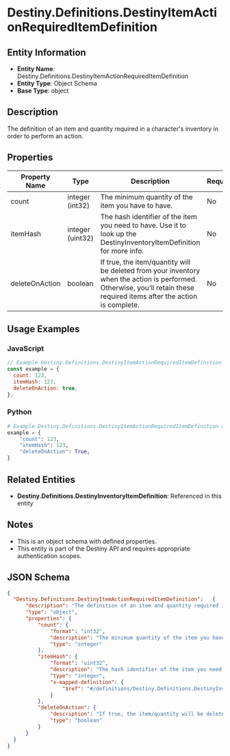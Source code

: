 # Destiny.Definitions.DestinyItemActionRequiredItemDefinition

## Entity Information
- **Entity Name**: Destiny.Definitions.DestinyItemActionRequiredItemDefinition
- **Entity Type**: Object Schema
- **Base Type**: object

## Description
The definition of an item and quantity required in a character's inventory in order to perform an action.

## Properties

| Property Name | Type | Description | Required |
|---------------|------|-------------|----------|
| count | integer (int32) | The minimum quantity of the item you have to have. | No |
| itemHash | integer (uint32) | The hash identifier of the item you need to have. Use it to look up the DestinyInventoryItemDefinition for more info. | No |
| deleteOnAction | boolean | If true, the item/quantity will be deleted from your inventory when the action is performed. Otherwise, you'll retain these required items after the action is complete. | No |

## Usage Examples

### JavaScript
```javascript
// Example Destiny.Definitions.DestinyItemActionRequiredItemDefinition object
const example = {
  count: 123,
  itemHash: 123,
  deleteOnAction: true,
};
```

### Python
```python
# Example Destiny.Definitions.DestinyItemActionRequiredItemDefinition object
example = {
    "count": 123,
    "itemHash": 123,
    "deleteOnAction": True,
}
```

## Related Entities
- **Destiny.Definitions.DestinyInventoryItemDefinition**: Referenced in this entity

## Notes
- This is an object schema with defined properties.
- This entity is part of the Destiny API and requires appropriate authentication scopes.

## JSON Schema
```json
{
  "Destiny.Definitions.DestinyItemActionRequiredItemDefinition":   {
      "description": "The definition of an item and quantity required in a character's inventory in order to perform an action.",
      "type": "object",
      "properties": {
          "count": {
              "format": "int32",
              "description": "The minimum quantity of the item you have to have.",
              "type": "integer"
          },
          "itemHash": {
              "format": "uint32",
              "description": "The hash identifier of the item you need to have. Use it to look up the DestinyInventoryItemDefinition for more info.",
              "type": "integer",
              "x-mapped-definition": {
                  "$ref": "#/definitions/Destiny.Definitions.DestinyInventoryItemDefinition"
              }
          },
          "deleteOnAction": {
              "description": "If true, the item/quantity will be deleted from your inventory when the action is performed. Otherwise, you'll retain these required items after the action is complete.",
              "type": "boolean"
          }
      }
  }
}
```
